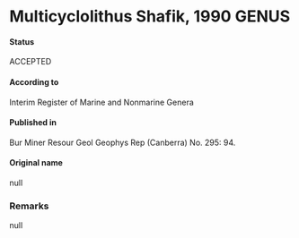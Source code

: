 Multicyclolithus Shafik, 1990 GENUS
=======

#### Status
ACCEPTED

#### According to
Interim Register of Marine and Nonmarine Genera

#### Published in
Bur Miner Resour Geol Geophys Rep (Canberra) No. 295: 94.

#### Original name
null

### Remarks
null